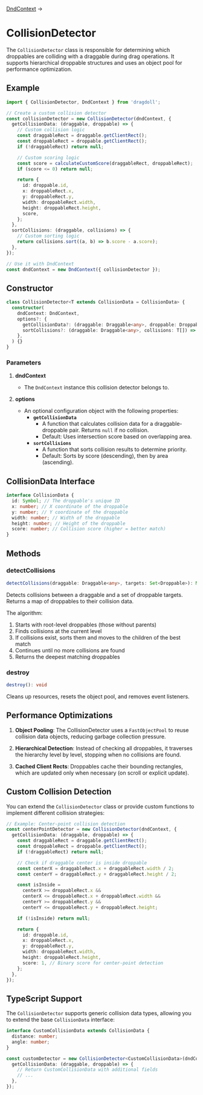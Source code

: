 [DndContext](/dnd-context) →

# CollisionDetector

The `CollisionDetector` class is responsible for determining which droppables are colliding with a draggable during drag operations. It supports hierarchical droppable structures and uses an object pool for performance optimization.

## Example

```ts
import { CollisionDetector, DndContext } from 'dragdoll';

// Create a custom collision detector
const collisionDetector = new CollisionDetector(dndContext, {
  getCollisionData: (draggable, droppable) => {
    // Custom collision logic
    const draggableRect = draggable.getClientRect();
    const droppableRect = droppable.getClientRect();
    if (!draggableRect) return null;

    // Custom scoring logic
    const score = calculateCustomScore(draggableRect, droppableRect);
    if (score <= 0) return null;

    return {
      id: droppable.id,
      x: droppableRect.x,
      y: droppableRect.y,
      width: droppableRect.width,
      height: droppableRect.height,
      score,
    };
  },
  sortCollisions: (draggable, collisions) => {
    // Custom sorting logic
    return collisions.sort((a, b) => b.score - a.score);
  },
});

// Use it with DndContext
const dndContext = new DndContext({ collisionDetector });
```

## Constructor

```ts
class CollisionDetector<T extends CollisionData = CollisionData> {
  constructor(
    dndContext: DndContext,
    options?: {
      getCollisionData?: (draggable: Draggable<any>, droppable: Droppable) => T | null;
      sortCollisions?: (draggable: Draggable<any>, collisions: T[]) => T[];
    },
  ) {}
}
```

### Parameters

1. **dndContext**
   - The `DndContext` instance this collision detector belongs to.

2. **options**
   - An optional configuration object with the following properties:
     - **`getCollisionData`**
       - A function that calculates collision data for a draggable-droppable pair. Returns `null` if no collision.
       - Default: Uses intersection score based on overlapping area.
     - **`sortCollisions`**
       - A function that sorts collision results to determine priority.
       - Default: Sorts by score (descending), then by area (ascending).

## CollisionData Interface

```ts
interface CollisionData {
  id: Symbol; // The droppable's unique ID
  x: number; // X coordinate of the droppable
  y: number; // Y coordinate of the droppable
  width: number; // Width of the droppable
  height: number; // Height of the droppable
  score: number; // Collision score (higher = better match)
}
```

## Methods

### detectCollisions

```ts
detectCollisions(draggable: Draggable<any>, targets: Set<Droppable>): Map<Droppable, T>
```

Detects collisions between a draggable and a set of droppable targets. Returns a map of droppables to their collision data.

The algorithm:

1. Starts with root-level droppables (those without parents)
2. Finds collisions at the current level
3. If collisions exist, sorts them and moves to the children of the best match
4. Continues until no more collisions are found
5. Returns the deepest matching droppables

### destroy

```ts
destroy(): void
```

Cleans up resources, resets the object pool, and removes event listeners.

## Performance Optimizations

1. **Object Pooling**: The CollisionDetector uses a `FastObjectPool` to reuse collision data objects, reducing garbage collection pressure.

2. **Hierarchical Detection**: Instead of checking all droppables, it traverses the hierarchy level by level, stopping when no collisions are found.

3. **Cached Client Rects**: Droppables cache their bounding rectangles, which are updated only when necessary (on scroll or explicit update).

## Custom Collision Detection

You can extend the `CollisionDetector` class or provide custom functions to implement different collision strategies:

```ts
// Example: Center-point collision detection
const centerPointDetector = new CollisionDetector(dndContext, {
  getCollisionData: (draggable, droppable) => {
    const draggableRect = draggable.getClientRect();
    const droppableRect = droppable.getClientRect();
    if (!draggableRect) return null;

    // Check if draggable center is inside droppable
    const centerX = draggableRect.x + draggableRect.width / 2;
    const centerY = draggableRect.y + draggableRect.height / 2;

    const isInside =
      centerX >= droppableRect.x &&
      centerX <= droppableRect.x + droppableRect.width &&
      centerY >= droppableRect.y &&
      centerY <= droppableRect.y + droppableRect.height;

    if (!isInside) return null;

    return {
      id: droppable.id,
      x: droppableRect.x,
      y: droppableRect.y,
      width: droppableRect.width,
      height: droppableRect.height,
      score: 1, // Binary score for center-point detection
    };
  },
});
```

## TypeScript Support

The `CollisionDetector` supports generic collision data types, allowing you to extend the base `CollisionData` interface:

```ts
interface CustomCollisionData extends CollisionData {
  distance: number;
  angle: number;
}

const customDetector = new CollisionDetector<CustomCollisionData>(dndContext, {
  getCollisionData: (draggable, droppable) => {
    // Return CustomCollisionData with additional fields
    // ...
  },
});
```
